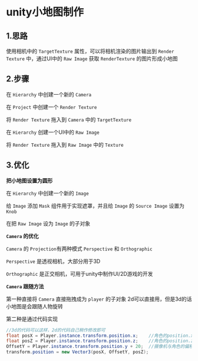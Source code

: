 # unity小地图制作



## 1.思路

使用相机中的 `TargetTexture` 属性，可以将相机渲染的图片输出到 `Render Texture` 中，通过UI中的 `Raw Image` 获取 `RenderTexture` 的图片形成小地图



## 2.步骤

在 `Hierarchy` 中创建一个新的 `Camera` 

在 `Project` 中创建一个 `Render Texture` 

将 `Render Texture` 拖入到 `Camera` 中的 `TargetTexture` 

在 `Hierarchy` 创建一个UI中的 `Raw Image` 

将 `Render Texture` 拖入到 `Raw Image` 中的 `Texture` 



## 3.优化



**把小地图设置为圆形**

在 `Hierarchy` 中创建一个新的 `Image` 

给 `Image` 添加 `Mask` 组件用于实现遮罩，并且给 `Image` 的 `Source Image` 设置为 `Knob` 

在把 `Raw Image` 设为  `Image` 的子对象





**`Camera` 的优化**

`Camera` 的 ` Projection `有两种模式 `Perspective` 和 `Orthographic` 

`Perspective` 是透视相机，大部分用于3D

`Orthographic` 是正交相机，可用于unity中制作UI/2D游戏的开发



**`Camera` 跟随方法**

第一种直接将 `Camera` 直接拖拽成为 `player` 的子对象 2d可以直接用，但是3d的话小地图是会跟随人物旋转

第二种是通过代码实现

```c#
//3d的代码可以这样，2d的代码自己稍作修改即可
float posX = Player.instance.transform.position.x;    //角色的position.x
float posZ = Player.instance.transform.position.z;    //角色的position.z
OffsetY = Player.instance.transform.position.y + 20;  //摄像机与角色的偏移距离
transform.position = new Vector3(posX, OffsetY, posZ); 
 
```





